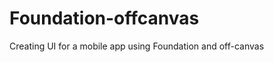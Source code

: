 Foundation-offcanvas
====================

Creating UI for a mobile app using Foundation and off-canvas